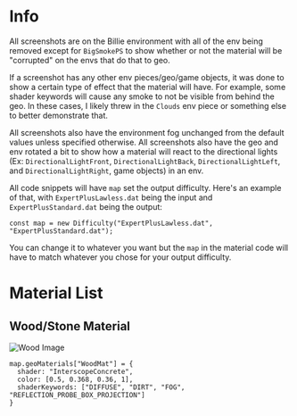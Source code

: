 # Info

All screenshots are on the Billie environment with all of the env being removed except for `BigSmokePS` to show whether or not the material will be "corrupted" on the envs that do that to geo.

If a screenshot has any other env pieces/geo/game objects, it was done to show a certain type of effect that the material will have. For example, some shader keywords will cause any smoke to not be visible from behind the geo. In these cases, I likely threw in the `Clouds` env piece or something else to better demonstrate that.

All screenshots also have the environment fog unchanged from the default values unless specified otherwise. 
All screenshots also have the geo and env rotated a bit to show how a material will react to the directional lights (Ex: `DirectionalLightFront`, `DirectionalLightBack`, `DirectionalLightLeft`, and `DirectionalLightRight`, game objects) in an env. 

All code snippets will have `map` set the output difficulty. Here's an example of that, with `ExpertPlusLawless.dat` being the input and `ExpertPlusStandard.dat` being the output:
```
const map = new Difficulty("ExpertPlusLawless.dat", "ExpertPlusStandard.dat");
```
You can change it to whatever you want but the `map` in the material code will have to match whatever you chose for your output difficulty.

# Material List

## Wood/Stone Material
![Wood Image](https://github.com/Shonshyn/BS-Tools-for-Mappers/blob/main/Geo%20Materials/wood.png)
```
map.geoMaterials["WoodMat"] = {
  shader: "InterscopeConcrete",
  color: [0.5, 0.368, 0.36, 1],
  shaderKeywords: ["DIFFUSE", "DIRT", "FOG", "REFLECTION_PROBE_BOX_PROJECTION"]
}
```

